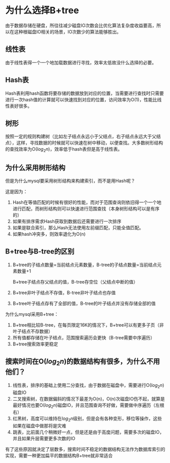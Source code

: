 # 为什么选择B+tree

由于数据存储在硬盘，所往往减少磁盘IO次数会比优化算法复杂度收益要高，所以在这种根磁盘IO相关的场景，IO次数少的算法能够胜出。

## 线性表

由于线性表得一个一个地加载数据进行寻找，效率太低故没什么选择的必要。

## Hash表

Hash表利用hash函数将要存储的数据放到对应的位置，当需要进行查找时只需要进行一次hash值的计算就可以快速找到对应的位置，访问效率为O(1)，性能比线性表好很多。

## 树形

按照一定的规则构建树（比如左子结点永远小于父结点，右子结点永远大于父结点），这样，寻找数据的时候就可以快速在树中移动，以便查找。大多数树形结构的查找效率为O($log_{2}n$)，效率低于hash表但是高于线性表。

## 为什么采用树形结构

但是为什么mysql要采用树形结构来构建索引，而不是用Hash呢？

这是因为：

1. Hash在等值匹配的时候有很好的性能，而对于范围查询则依旧得一个一个地进行匹配，而树形结构则可以快速进行范围查找（本身树形结构可以是有序的）
2. 如果有排序需求Hash获取到数据后还需要进行一次排序
3. 如果是联合索引，那么Hash无法使用左前缀匹配，只能全值匹配。
4. 如果hash冲突多，则效率退化为O(n)

## B+tree与B-tree的区别

1. B+tree的子结点数量=当前结点元素数量，B-tree的子结点数量=当前结点元素数量+1

   B+tree子结点存父结点的值，B-tree存空位（父结点中断的值）

2. B+tree非叶子结点不存值，B-tree非叶子结点也存值

3. B+tree叶子结点存有了全部的值，B-tree的叶子结点并没有存储全部的值

为什么mysql采用B+tree：

1. B+tree相比较B-tree，在每页限定16K的情况下，B+tree可以有更多子页（非叶子结点不存数据）
2. 所有值都存储在叶子结点，范围搜索遍历会更快（B-tree需要中序遍历）
3. B+tree搜索效率更稳定

## 搜索时间在O($log_{2}n$)的数据结构有很多，为什么不用他们？

1. 线性表，排序的基础上使用二分查找，由于数据在磁盘中，需要进行O($log_{2}n$)磁盘IO
2. 二叉搜索树，在数据偏斜的情况下最差为O(n)，O(n)次磁盘IO伤不起，就算是最好情况也要O($log_{2}n$)磁盘IO，并且范围查询不好做，需要做中序遍历（左根右）
3. 红黑树，高度可以维持在$log_{2}n$级别，但是会有各种变形，移位等操作，这些如果在磁盘中做那将是灾难
4. 跳表，比前面几个稍微好一点，但是还是由于高度问题，需要多次的磁盘IO，并且如果升层需要更多次数的IO

有了这些原因就决定了层数多，搜索时间不稳定的数据结构无法作为数据库索引的实现，需要一种更加扁平的数据结构B+tree就非常适合

